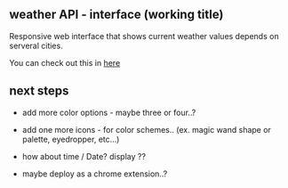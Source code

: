 ## weather API - interface (working title)

Responsive web interface that shows current weather values depends on serveral cities.

You can check out this in [here](http://woonyungchoi.com/weatherAPI)

## next steps
- add more color options - maybe three or four..?
- add one more icons - for color schemes.. (ex. magic wand shape or palette, eyedropper, etc...)
- how about time / Date? display ?? 

- maybe deploy as a chrome extension..?